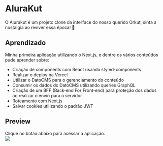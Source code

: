 # AluraKut
O Alurakut é um projeto clone da interface do nosso querido Orkut, sinta a nostalgia ao reviver essa época! 💜 

## Aprendizado
Minha primeira aplicação utilizando o Next.js, e dentre os vários conteúdos pude aprender sobre:
- Criação de components com React usando styled-components
- Realizar o deploy na Vercel
- Utilizar o DatoCMS para o gerenciamento do conteúdo
- Consumir os dados do DatoCMS utilizando queries GraphQL
- Criação de um BFF (Back-end For Front-end) para proteção dos dados ao realizar o envio para o servidor
- Roteamento com Next.js
- Salvar cookies utilizando o padrão JWT

## Preview
Clique no botão abaixo para acessar a aplicação.  <br>
<a href= "https://alurakut-ten-kappa.vercel.app/" target="_blank">
   <img src="https://img.shields.io/badge/Vercel-000000?style=for-the-badge&logo=vercel&logoColor=white"/>
</a>
